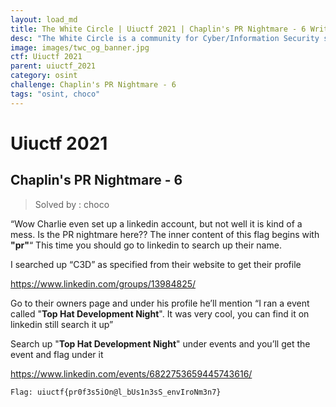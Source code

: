 ```yaml
---
layout: load_md
title: The White Circle | Uiuctf 2021 | Chaplin's PR Nightmare - 6 Writeup
desc: "The White Circle is a community for Cyber/Information Security students, enthusiasts and professionals. You can discuss anything related to Security, share your knowledge with others, get help when you need it and proceed further in your journey with amazing people from all over the world."
image: images/twc_og_banner.jpg
ctf: Uiuctf 2021
parent: uiuctf_2021
category: osint
challenge: Chaplin's PR Nightmare - 6
tags: "osint, choco"
---
```


<h1 class="heading card-title white-text">Uiuctf 2021</h1>

## Chaplin's PR Nightmare - 6
> Solved by : choco

“Wow Charlie even set up a linkedin account, but not well it is kind of a mess. Is the PR nightmare here??
The inner content of this flag begins with **"pr"**“
This time you should go to linkedin to search up their name.

I searched up “C3D” as specified from their website to get their profile

https://www.linkedin.com/groups/13984825/

Go to their owners page and under his profile he’ll mention “I ran a event called "**Top Hat Development Night**". It was very cool, you can find it on linkedin still search it up”

Search up "**Top Hat Development Night**" under events and you’ll get the event and flag under it

https://www.linkedin.com/events/6822753659445743616/


    Flag: uiuctf{pr0f3s5iOn@l_bUs1n3sS_envIroNm3n7}


